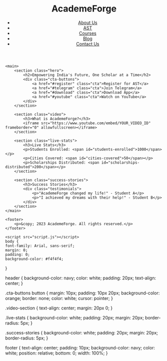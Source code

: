 
<html lang="en">
<head>
    <meta charset="UTF-8">
    <meta name="viewport" content="width=device-width, initial-scale=1.0">
    <title>AcademeForge</title>
    <link rel="stylesheet" href="styles.css">
</head>
<body>
    <header>
        <h1>AcademeForge</h1>
        <nav>
            <ul>
                <li><a href="#about">About Us</a></li>
                <li><a href="#ast">AST</a></li>
                <li><a href="#courses">Courses</a></li>
                <li><a href="#blog">Blog</a></li>
                <li><a href="#contact">Contact Us</a></li>
            </ul>
        </nav>
    </header>

    <main>
        <section class="hero">
            <h2>Empowering India's Future, One Scholar at a Time</h2>
            <div class="cta-buttons">
                <a href="#register" class="cta">Register for AST</a>
                <a href="#telegram" class="cta">Join Telegram</a>
                <a href="#download" class="cta">Download App</a>
                <a href="#youtube" class="cta">Watch on YouTube</a>
            </div>
        </section>

        <section class="video">
            <h3>What is AcademeForge?</h3>
            <iframe src="https://www.youtube.com/embed/YOUR_VIDEO_ID" frameborder="0" allowfullscreen></iframe>
        </section>

        <section class="live-stats">
            <h3>Live Stats</h3>
            <p>Students Enrolled: <span id="students-enrolled">1000</span></p>
            <p>Cities Covered: <span id="cities-covered">50</span></p>
            <p>Scholarships Distributed: <span id="scholarships-distributed">200</span></p>
        </section>

        <section class="success-stories">
            <h3>Success Stories</h3>
            <div class="testimonials">
                <p>"AcademeForge changed my life!" - Student A</p>
                <p>"I achieved my dreams with their help!" - Student B</p>
            </div>
        </section>
    </main>

    <footer>
        <p>&copy; 2023 AcademeForge. All rights reserved.</p>
    </footer>

    <script src="script.js"></script> 
    body {
    font-family: Arial, sans-serif;
    margin: 0;
    padding: 0;
    background-color: #f4f4f4;
}

header {
    background-color: navy;
    color: white;
    padding: 20px;
    text-align: center;
}

.cta-buttons button {
    margin: 10px;
    padding: 10px 20px;
    background-color: orange;
    border: none;
    color: white;
    cursor: pointer;
}

.video-section {
    text-align: center;
    margin: 20px 0;
}

.live-stats {
    background-color: white;
    padding: 20px;
    margin: 20px;
    border-radius: 5px;
}

.success-stories {
    background-color: white;
    padding: 20px;
    margin: 20px;
    border-radius: 5px;
}

footer {
    text-align: center;
    padding: 10px;
    background-color: navy;
    color: white;
    position: relative;
    bottom: 0;
    width: 100%;
}
</body>
</html>
